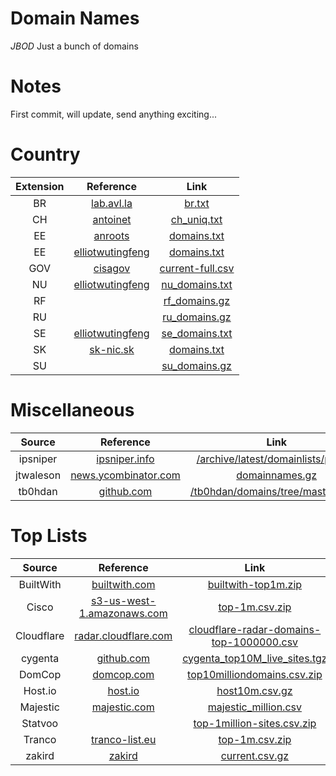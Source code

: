 # Domain Names
*JBOD* Just a bunch of domains

# Notes
First commit, will update, send anything exciting...

# Country
| Extension | Reference | Link |
|:---:|:---:|:---:|
| BR | [lab.avl.la](https://lab.avl.la/.br/) | [br.txt](https://lab.avl.la/.br/br.txt)
| CH | [antoinet](https://github.com/antoinet/chzone) | [ch_uniq.txt](https://raw.githubusercontent.com/antoinet/chzone/main/ch_uniq.txt) |
| EE | [anroots](https://github.com/anroots/ee-domains) | [domains.txt](https://raw.githubusercontent.com/anroots/ee-domains/master/public/lists/domains.txt) |
| EE | [elliotwutingfeng](https://github.com/elliotwutingfeng/EstonianInternetFoundationDomains) | [domains.txt](https://raw.githubusercontent.com/elliotwutingfeng/EstonianInternetFoundationDomains/main/domains.txt) |
| GOV | [cisagov](https://github.com/cisagov/dotgov-data) | [current-full.csv](https://raw.githubusercontent.com/cisagov/dotgov-data/main/current-full.csv) |
| NU | [elliotwutingfeng](https://github.com/elliotwutingfeng/InternetstiftelsenDomains) | [nu_domains.txt](https://raw.githubusercontent.com/elliotwutingfeng/InternetstiftelsenDomains/main/nu_domains.txt) |
| RF | | [rf_domains.gz](https://partner.r01.ru/zones/rf_domains.gz) |
| RU | | [ru_domains.gz](https://partner.r01.ru/zones/ru_domains.gz) |
| SE | [elliotwutingfeng](https://github.com/elliotwutingfeng/InternetstiftelsenDomains) | [se_domains.txt](https://raw.githubusercontent.com/elliotwutingfeng/InternetstiftelsenDomains/main/se_domains.txt) |
| SK | [sk-nic.sk](https://sk-nic.sk/en/home/) | [domains.txt](https://sk-nic.sk/subory/domains.txt) |
| SU | | [su_domains.gz](https://partner.r01.ru/zones/su_domains.gz) |

# Miscellaneous
| Source | Reference | Link |
|:---:|:---:|:---:|
| ipsniper | [ipsniper.info](https://ipsniper.info) | [/archive/latest/domainlists/public/](https://ipsniper.info/archive/latest/domainlists/public/) |
| jtwaleson | [news.ycombinator.com](https://news.ycombinator.com/item?id=10368935) | [domainnames.gz](https://all-certificates.s3.amazonaws.com/domainnames.gz) |
| tb0hdan | [github.com](https://github.com/tb0hdan/domains) | [/tb0hdan/domains/tree/master/data/](https://github.com/tb0hdan/domains/tree/master/data/) |

# Top Lists
| Source | Reference | Link |
|:---:|:---:|:---:|
| BuiltWith | [builtwith.com](https://builtwith.com/top-1m) | [builtwith-top1m.zip](https://builtwith.com/dl/builtwith-top1m.zip) |
| Cisco | [s3-us-west-1.amazonaws.com](https://s3-us-west-1.amazonaws.com/umbrella-static/index.html) | [top-1m.csv.zip](http://s3-us-west-1.amazonaws.com/umbrella-static/top-1m.csv.zip) |
| Cloudflare | [radar.cloudflare.com](https://radar.cloudflare.com) | [cloudflare-radar-domains-top-1000000.csv](https://radar.cloudflare.com/charts/LargerTopDomainsTable/attachment?id=525&top=1000000) |
| cygenta | [github.com](https://github.com/cygenta/top10million) | [cygenta_top10M_live_sites.tgz](https://raw.githubusercontent.com/cygenta/top10million/main/cygenta_top10M_live_sites.tgz) |
| DomCop | [domcop.com](https://www.domcop.com/top-10-million-websites) | [top10milliondomains.csv.zip](https://www.domcop.com/files/top/top10milliondomains.csv.zip) |
| Host.io | [host.io](https://host.io/rankings) | [host10m.csv.gz](https://host.io/rankings/download) |
| Majestic | [majestic.com](https://majestic.com/reports/majestic-million) | [majestic_million.csv](https://downloads.majestic.com/majestic_million.csv) |
| Statvoo |  | [top-1million-sites.csv.zip](https://statvoo.com/dl/top-1million-sites.csv.zip) |
| Tranco | [tranco-list.eu](https://tranco-list.eu) | [top-1m.csv.zip](https://tranco-list.eu/top-1m.csv.zip) |
| zakird | [zakird](https://github.com/zakird/crux-top-lists) | [current.csv.gz](https://raw.githubusercontent.com/zakird/crux-top-lists/main/data/global/current.csv.gz) |
